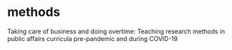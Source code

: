 # methods
Taking care of business and doing overtime: Teaching research methods in public affairs curricula pre-pandemic and during COVID-19
